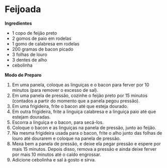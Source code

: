 # Feijoada

**Ingredientes**

- 1 copo de feijão preto
- 2 gomos de paio em rodelas
- 1 gomo de calabresa em rodelas
- 200 gramas de bacon picado
- 3 folhas de louro
- 3 dentes de alho
- cebolinha


**Modo de Preparo**

1. Em uma panela, coloque as linguiças e o bacon para ferver por 10 minutos (para remover o excesso de sal).
2. Em uma panela de pressão, cozinhe o feijão preto por 15 minutos (contados a partir do momento que a panela pegou pressão).
3. Em uma frigideira, frite o bacon até que esteja dourado.
4. Em outra frigideira, frite a linguiça calabresa e a linguiça paio até que estejam douradas.
5. Escorra a linguiça e o bacon, para secá-los.
6. Coloque o bacon e as linguiças na panela de pressão, junto ao feijão.
7. Na mesma frigideira usada para o bacon, frite o alho junto das folhas de louro até dourarem e coloque na panela de pressão.
8. Mexa bem a panela de pressão, e deixe ela pegar pressão e espere por mais 15 minutos. Depois disso, remova a pressão e ainda deixe ferver por mais 10 minutos até o caldo engrossar.
9. Adicione cebolinha e sal à gosto e sirva.
